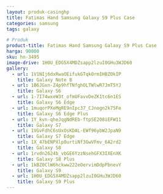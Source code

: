 ```yaml
---
layout: produk-casinghp
title: Fatimas Hand Samsung Galaxy S9 Plus Case
categories: samsung
tags: galaxy

# Produk
product-title: Fatimas Hand Samsung Galaxy S9 Plus Case
harga: 90000
sku: hn-3495
image-drive: 1H0U_EDG5X4MDZsapp2lzuI0GHu3WJD60
gallery:
  - url: 1V1NIj6dxRwaOEifukGTqkOrmIHBZOkIP
    title: Galaxy Note 8
  - url: 1B6JGxn-Z4p9hfTNfghOLTWlwR7JmT5YJ
    title: Galaxy S6
  - url: 1-7I74wxeW3t_ofmUFavvDeZK1tc6n1ES
    title: Galaxy S6 Edge
  - url: 1muqorPXeMgRE9nIpc37_CJnogn2k75Fe
    title: Galaxy S6 Edge Plus
  - url: 1Y_kvn-qheJqgNdREb-ftpSE208iEFW11
    title: Galaxy S7
  - url: 1VGvFdhC6sUxOsKDAL-EWf96ybW2JpaN9
    title: Galaxy S7 Edge
  - url: 1X_47bENPXlp8urtiNf3GwVFmv_6A2rd2
    title: Galaxy S8
  - url: 1rvdn2624b_vbGE6YzzNsehGFX3IXEnXK
    title: Galaxy S8 Plus
  - url: 1kBZ0ClW6hckww222eOervimDdpPbnevY
    title: Galaxy S9
  - url: 1H0U_EDG5X4MDZsapp2lzuI0GHu3WJD60
    title: Galaxy S9 Plus
---
```


